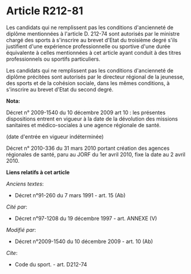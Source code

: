 # Article R212-81

Les candidats qui ne remplissent pas les conditions d'ancienneté de diplôme mentionnées à l'article D. 212-74 sont autorisés
par le ministre chargé des sports à s'inscrire au brevet d'Etat du troisième degré s'ils justifient d'une expérience
professionnelle ou sportive d'une durée équivalente à celles mentionnées à cet article ayant conduit à des titres
professionnels ou sportifs particuliers. 

Les candidats qui ne remplissent pas les conditions d'ancienneté de diplôme précitées sont autorisés par le directeur
régional de la jeunesse, des sports et de la cohésion sociale, dans les mêmes conditions, à s'inscrire au brevet d'Etat du
second degré.

**Nota:**

Décret n° 2009-1540 du 10 décembre 2009 art 10 : les présentes dispositions entrent en vigueur à la date de la dévolution des
missions sanitaires et médico-sociales à une agence régionale de santé. 

(date d'entrée en vigueur indéterminée)

Décret n° 2010-336 du 31 mars 2010 portant création des agences régionales de santé, paru au JORF du 1er avril 2010, fixe la
date au 2 avril 2010.

**Liens relatifs à cet article**

_Anciens textes_:

  - Décret n°91-260 du 7 mars 1991 - art. 15 (Ab)

_Cité par_:

  - Décret n°97-1208 du 19 décembre 1997 - art. ANNEXE (V)

_Modifié par_:

  - Décret n°2009-1540 du 10 décembre 2009 - art. 10 (Ab)

_Cite_:

  - Code du sport. - art. D212-74
